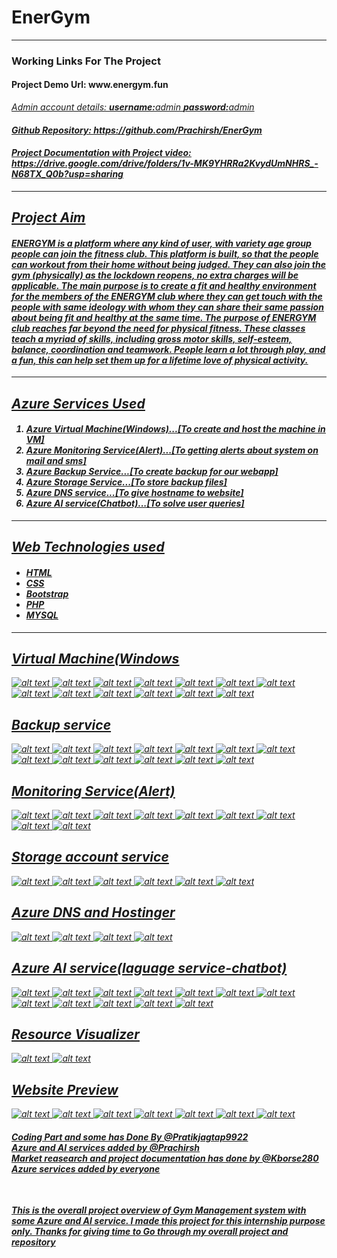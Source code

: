 <h1>EnerGym</h1>
<hr>
<h3>Working Links For The Project</h3>
<h4>Project Demo Url: www.energym.fun</h4>
<u><i>Admin account details: <i><b>username:</b>admin <b>password:</b>admin<br><u>
<h4>Github Repository:  https://github.com/Prachirsh/EnerGym </h4>
<h4>Project Documentation with Project video: https://drive.google.com/drive/folders/1v-MK9YHRRa2KvydUmNHRS_-N68TX_Q0b?usp=sharing</h4>
<hr>
<h2>Project Aim</h2>
<h4>ENERGYM is a platform where any kind of user, with variety age group people can join the fitness club. This platform is built, so that the people can workout from their home without being judged. They can also join the gym (physically) as the lockdown reopens, no extra charges will be applicable.  
The main purpose is to create a fit and healthy environment for the members of the ENERGYM club where they can get touch with the people with same ideology with whom they can share their same passion about being fit and healthy at the same time.
The purpose of ENERGYM club reaches far beyond the need for physical fitness. These classes teach a myriad of skills, including gross motor skills, self-esteem, balance, coordination and teamwork. People learn a lot through play, and a fun, this can help set them up for a lifetime love of physical activity. 
</h4>
<hr>
<h2>Azure Services Used</h2>
<h4><ol start="1">
  <li>Azure Virtual Machine(Windows)...[To create and host the machine in VM]</li>
  <li>Azure Monitoring Service(Alert)...[To getting alerts about system on mail and sms]</li>
  <li>Azure Backup Service...[To create backup for our webapp]</li>
  <li>Azure Storage Service...[To store backup files]</li>
  <li>Azure DNS service...[To give hostname to website]</li>
  <li>Azure AI service(Chatbot)...[To solve user queries]</li></ol>
</h4>
<hr>
<h2>Web Technologies used</h2>
<h4><ul><li>HTML</li>
<li>CSS</li>
<li>Bootstrap</li>
<li>PHP</li>
<li>MYSQL</li></ul></h4>
<hr>
<h2>Virtual Machine(Windows</h2>

![alt text](VM1.png)
![alt text](VM13.png) ![alt text](VM2.png) ![alt text](VM3.png) ![alt text](VM4.png) ![alt text](VM5.png) ![alt text](VM6.png) ![alt text](VM7.png) ![alt text](VM8.png) ![alt text](VM9.png) ![alt text](VM10.png) ![alt text](VM11.png) ![alt text](VM12.png)
<h2>Backup service</h2>

![alt text](backup13.png) ![alt text](backup1.png) ![alt text](backup2.png) ![alt text](backup3.png) ![alt text](backup4.png) ![alt text](backup5.png) ![alt text](backup6.png) ![alt text](backup7.png) ![alt text](backup8.png) ![alt text](backup9.png) ![alt text](backup10.png) ![alt text](backup11.png) ![alt text](backup12.png)

<h2>Monitoring Service(Alert)</h2>

![alt text](Monitor9.png) ![alt text](Monitor1.png) ![alt text](Monitor2.png) ![alt text](monitor3.png) ![alt text](Monitor4.png) ![alt text](Monitor5.png) ![alt text](Monitor6.png) ![alt text](Monitor7.png) ![alt text](monitor8.png)

<h2>Storage account service</h2>

![alt text](storage6.png) ![alt text](storage1.png) ![alt text](storage2.png) ![alt text](storage3.png) ![alt text](storage4.png) ![alt text](storage5.png)

<h2>Azure DNS and Hostinger</h2>

![alt text](hostinger4.png) ![alt text](hostinger1.png) ![alt text](hostinger2.png) ![alt text](hostinger3.png)

<h2>Azure AI service(laguage service-chatbot)</h2>

![alt text](AI13.png) ![alt text](AI1.png) ![alt text](AI2.png) ![alt text](AI3.png) ![alt text](AI4.png) ![alt text](AI5.png) ![alt text](AI6.png) ![alt text](AI7.png) ![alt text](AI8.png) ![alt text](AI9.png) ![alt text](AI10.png) ![alt text](AI12.png)

<h2>Resource Visualizer</h2>

 ![alt text](visualizer.jpg)
![alt text](visualizer2.png)

<h2>Website Preview</h2>

![alt text](overview7.png) ![alt text](overview1.png) ![alt text](overview2.png) ![alt text](overview3.png) ![alt text](overview4.png) ![alt text](overview5.png) ![alt text](overview6.png)

<h4>Coding Part and some has Done By @Pratikjagtap9922 <br> Azure and AI services added by @Prachirsh <br> Market reasearch and project documentation has done by @Kborse280 <br> Azure services added by everyone</h4><br>

<i><b>This is the overall project overview of Gym Management system with some Azure and AI service. I made this project for this internship purpose only. Thanks for giving time to Go through my overall project and repository<b></i>
